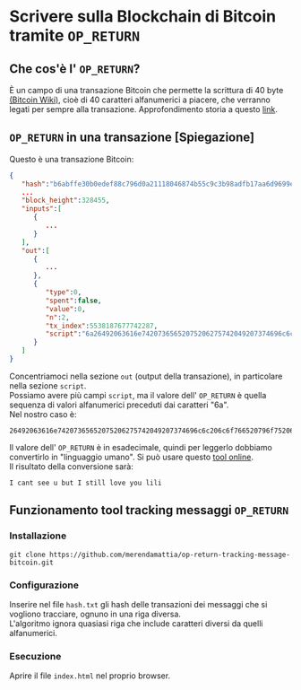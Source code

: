 # Scrivere sulla Blockchain di Bitcoin tramite `OP_RETURN`
## Che cos'è l' `OP_RETURN`?
È un campo di una transazione Bitcoin che permette la scrittura di 40 byte [(Bitcoin Wiki)](https://en.bitcoin.it/wiki/Script), cioè di 40 caratteri alfanumerici a piacere, che verranno legati per sempre alla transazione. Approfondimento storia a questo [link](https://bitcoin.stackexchange.com/questions/29554/explanation-of-what-an-op-return-transaction-looks-like).

## `OP_RETURN` in una transazione [Spiegazione]
Questo è una transazione Bitcoin:
```json
{
   "hash":"b6abffe30b0edef88c796d0a21118046874b55c9c3b98adfb17aa6d9699e679d",
   ...
   "block_height":328455,
   "inputs":[
      {
         ...
      }
   ],
   "out":[
      {
         ...
      },
      {
         "type":0,
         "spent":false,
         "value":0,
         "n":2,
         "tx_index":5538187677742287,
         "script":"6a26492063616e74207365652075206275742049207374696c6c206c6f766520796f75206c696c69"
      }
   ]
}
```
Concentriamoci nella sezione `out` (output della transazione), in particolare nella sezione `script`.  
Possiamo avere più campi `script`, ma il valore dell' `OP_RETURN` è quella sequenza di valori alfanumerici preceduti dai caratteri "6a".  
Nel nostro caso è:
```
26492063616e74207365652075206275742049207374696c6c206c6f766520796f75206c696c69
```
Il valore dell' `OP_RETURN` è in esadecimale, quindi per leggerlo dobbiamo convertirlo in "linguaggio umano". Si può usare questo [tool online](https://www.duplichecker.com/hex-to-text.php).  
Il risultato della conversione sarà:
```
I cant see u but I still love you lili
```

## Funzionamento tool tracking messaggi `OP_RETURN`
### Installazione
```
git clone https://github.com/merendamattia/op-return-tracking-message-bitcoin.git
```
### Configurazione
Inserire nel file `hash.txt` gli hash delle transazioni dei messaggi che si vogliono tracciare, ognuno in una riga diversa.  
L'algoritmo ignora quasiasi riga che include caratteri diversi da quelli alfanumerici.
### Esecuzione
Aprire il file `index.html` nel proprio browser.
